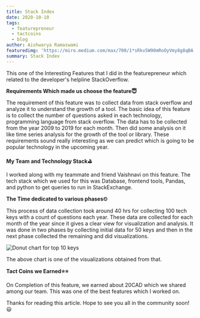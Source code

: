 ```yaml
---
title: Stack Index
date: 2020-10-10
tags: 
  - featurepreneur
  - tactcoins
  - blog
author: Aishwarya Ramaswami
featuredimg: 'https://miro.medium.com/max/700/1*sRkv5W90mRoOyVmy8g8qBA.jpeg'
summary: Stack Index
---
```


This one of the Interesting Features that I did in the featurepreneur which related to the developer's helpline StackOverflow.

**Requirements Which made us choose the feature😇**

The requirement of this feature was to collect data from stack overflow and analyze it to understand the growth of a tool. The basic idea of this feature is to collect the number of questions asked in each technology, programming language from stack overflow. The data has to be collected from the year 2009 to 2019 for each month. Then did some analysis on it like time series analysis for the growth of the tool or library.
These requirements sound really interesting as we can predict which is going to be popular technology in the upcoming year.

**My Team and Technology Stack⛳️**

I worked along with my teammate and friend Vaishnavi on this feature.
The tech stack which we used for this was Database, frontend tools, Pandas, and python to get queries to run in StackExchange.

**The Time dedicated to various phases⏲**

This process of data collection took around 40 hrs for collecting 100 tech keys with a count of questions each year. These data are collected for each month of the year since it gives a clear view for visualization and analysis. It was done in two phases by collecting initial data for 50 keys and then in the next phase collected the remaining and did visualizations.

![Donut chart for top 10 keys](https://miro.medium.com/max/646/1*LbEzwQu5LkOHHQuBP5-AGw.jpeg)

The above chart is one of the visualizations obtained from that.

**Tact Coins we Earned⭐⭐**

On Completion of this feature, we earned about 20CAD which we shared among our team. This was one of the best features which I worked on.

Thanks for reading this article. Hope to see you all in the community soon!😃
